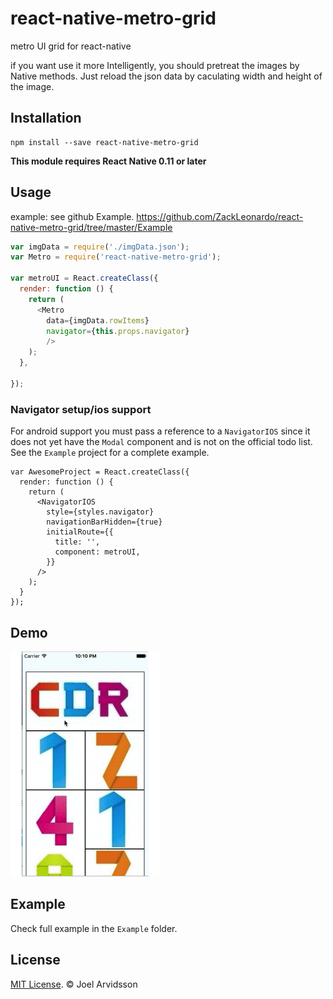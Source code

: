 # react-native-metro-grid
metro UI grid for react-native

if you want use it more Intelligently, you should pretreat the images by Native methods. Just reload the json data by caculating width and height of the image.

## Installation

```
npm install --save react-native-metro-grid
```

**This module requires React Native 0.11 or later**

## Usage

example: see github Example.
https://github.com/ZackLeonardo/react-native-metro-grid/tree/master/Example

```js
var imgData = require('./imgData.json');
var Metro = require('react-native-metro-grid');

var metroUI = React.createClass({
  render: function () {
    return (
      <Metro
        data={imgData.rowItems}
        navigator={this.props.navigator}
        />
    );
  },

});

```

### Navigator setup/ios support

For android support you must pass a reference to a `NavigatorIOS` since it does not yet have the `Modal` component and is not on the official todo list. See the `Example` project for a complete example.

```
var AwesomeProject = React.createClass({
  render: function () {
    return (
      <NavigatorIOS
        style={styles.navigator}
        navigationBarHidden={true}
        initialRoute={{
          title: '',
          component: metroUI,
        }}
      />
    );
  }
});
```

## Demo

![Demo](https://raw.githubusercontent.com/ZackLeonardo/react-native-metro-grid/master/metroUI.gif)

## Example

Check full example in the `Example` folder.

## License

[MIT License](http://opensource.org/licenses/mit-license.html). © Joel Arvidsson
